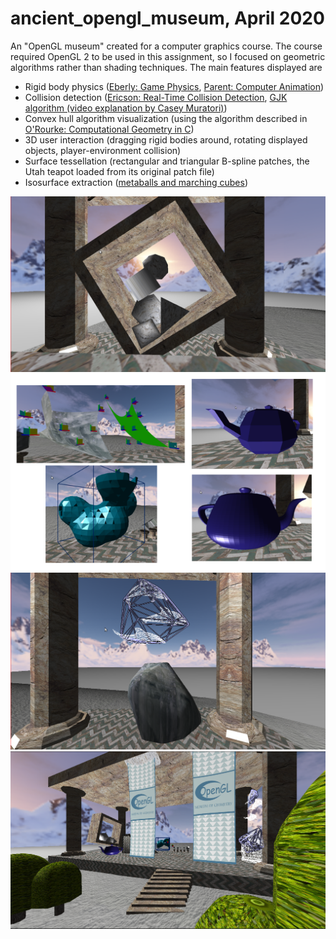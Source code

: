 # ancient_opengl_museum, April 2020

An "OpenGL museum" created for a computer graphics course. The course required OpenGL 2 to be used in this assignment, so I focused on geometric algorithms rather than shading techniques.
The main features displayed are

- Rigid body physics ([Eberly: Game Physics](https://www.goodreads.com/book/show/1086297.Game_Physics_With_CDROM_), [Parent: Computer Animation](https://www.elsevier.com/books/computer-animation/parent/978-0-12-415842-9))
- Collision detection ([Ericson: Real-Time Collision Detection](http://realtimecollisiondetection.net/), [GJK algorithm (video explanation by Casey Muratori)](https://www.youtube.com/watch?v=Qupqu1xe7Io))
- Convex hull algorithm visualization (using the algorithm described in [O'Rourke: Computational Geometry in C](http://www.science.smith.edu/~jorourke/books/compgeom.html))
- 3D user interaction (dragging rigid bodies around, rotating displayed objects, player-environment collision)
- Surface tessellation (rectangular and triangular B-spline patches, the Utah teapot loaded from its original patch file)
- Isosurface extraction ([metaballs and marching cubes](http://www.paulbourke.net/geometry/polygonise/))

![pic1](https://github.com/LucasPayne/ancient_opengl_museum/blob/main/report/screenshots/rigid_bodies.png)
![pic2](https://github.com/LucasPayne/ancient_opengl_museum/blob/main/report/screenshots/surfaces.png)
![pic3](https://github.com/LucasPayne/ancient_opengl_museum/blob/main/report/screenshots/convex_hulls.png)
![pic4](https://github.com/LucasPayne/ancient_opengl_museum/blob/main/report/screenshots/museum_from_outside.png)

